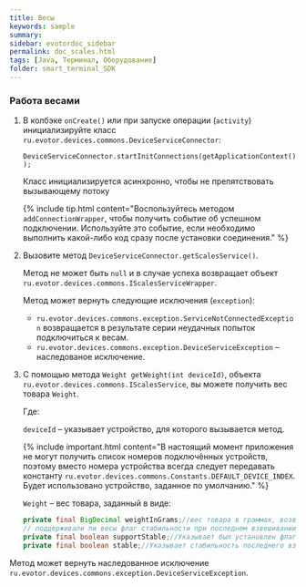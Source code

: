 ```yaml
---
title: Весы
keywords: sample
summary:
sidebar: evotordoc_sidebar
permalink: doc_scales.html
tags: [Java, Терминал, Оборудование]
folder: smart_terminal_SDK
---
```


### Работа весами

1. В колбэке `onCreate()` или при запуске операции (`activity`) инициализируйте класс `ru.evotor.devices.commons.DeviceServiceConnector`:

    `DeviceServiceConnector.startInitConnections(getApplicationContext());`

    Класс инициализируется асинхронно, чтобы не препятствовать вызывающему потоку

    {% include tip.html content="Воспользуйтесь методом `addConnectionWrapper`, чтобы получить событие об успешном подключении. Используйте это событие, если необходимо выполнить какой-либо код сразу после установки соединения." %}

2. Вызовите метод `DeviceServiceConnector.getScalesService()`.

    Метод не может быть `null` и в случае успеха возвращает объект `ru.evotor.devices.commons.IScalesServiceWrapper`.

    Метод может вернуть следующие исключения (`exception`):
    * `ru.evotor.devices.commons.exception.ServiceNotConnectedException` возвращается в результате серии неудачных попыток подключиться к весам.
    * `ru.evotor.devices.commons.exception.DeviceServiceException` – наследованое исключение.

3. С помощью метода `Weight getWeight(int deviceId)`, объекта `ru.evotor.devices.commons.IScalesService`, вы можете получить вес товара `Weight`.

    Где:

    `deviceId` – указывает устройство, для которого вызывается метод.

    {% include important.html content="В настоящий момент приложения не могут получить список номеров подключённых устройств, поэтому вместо номера устройства всегда следует передавать константу `ru.evotor.devices.commons.Constants.DEFAULT_DEVICE_INDEX`. Будет использовано устройство, заданное по умолчанию." %}

    `Weight` – вес товара, заданный в виде:

   ```java
   private final BigDecimal weightInGrams;//вес товара в граммах, возвращённый весами.
   // поддерживали ли весы флаг стабильности при последнем взвешивании
   private final boolean supportStable;//Указывает был установлен флаг стабильности при последнем взвешивании или нет.
   private final boolean stable;//Указывает стабильность последнего взвешивания.
   ```

Метод может вернуть наследованное исключение `ru.evotor.devices.commons.exception.DeviceServiceException`.
